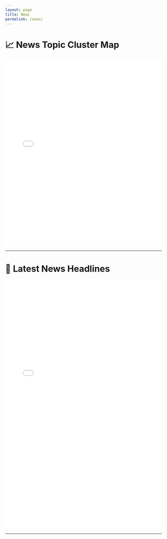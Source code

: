 ```yaml
---
layout: page
title: News
permalink: /news/
---
```


# 📈 News Topic Cluster Map

<iframe src="{{ site.baseurl }}/assets/umap_plot.html" width="100%" height="600px" frameborder="0"></iframe>

---

# 📰 Latest News Headlines

<iframe src="{{ site.baseurl }}/assets/news_dashboard.html" width="100%" height="800px" frameborder="0"></iframe>

---
